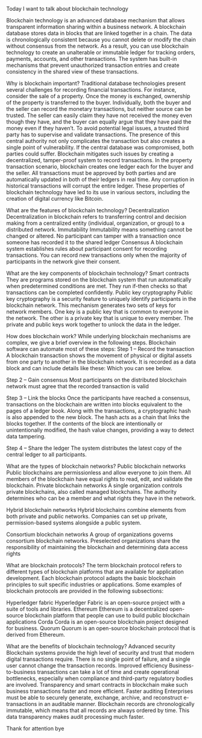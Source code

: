 Today I want to talk about blockchain technology

Blockchain technology is an advanced database mechanism that allows transparent information sharing within a business network. A blockchain database stores data in blocks that are linked together in a chain. The data is chronologically consistent because you cannot delete or modify the chain without consensus from the network. As a result, you can use blockchain technology to create an unalterable or immutable ledger for tracking orders, payments, accounts, and other transactions. The system has built-in mechanisms that prevent unauthorized transaction entries and create consistency in the shared view of these transactions.

Why is blockchain important?
Traditional database technologies present several challenges for recording financial transactions. For instance, consider the sale of a property. Once the money is exchanged, ownership of the property is transferred to the buyer. Individually, both the buyer and the seller can record the monetary transactions, but neither source can be trusted. The seller can easily claim they have not received the money even though they have, and the buyer can equally argue that they have paid the money even if they haven’t.
To avoid potential legal issues, a trusted third party has to supervise and validate transactions. The presence of this central authority not only complicates the transaction but also creates a single point of vulnerability. If the central database was compromised, both parties could suffer.
Blockchain mitigates such issues by creating a decentralized, tamper-proof system to record transactions. In the property transaction scenario, blockchain creates one ledger each for the buyer and the seller. All transactions must be approved by both parties and are automatically updated in both of their ledgers in real time. Any corruption in historical transactions will corrupt the entire ledger. These properties of blockchain technology have led to its use in various sectors, including the creation of digital currency like Bitcoin.

What are the features of blockchain technology?
Decentralization
Decentralization in blockchain refers to transferring control and decision making from a centralized entity (individual, organization, or group) to a distributed network. 
Immutability
Immutability means something cannot be changed or altered. No participant can tamper with a transaction once someone has recorded it to the shared ledger
Consensus
A blockchain system establishes rules about participant consent for recording transactions. You can record new transactions only when the majority of participants in the network give their consent.

What are the key components of blockchain technology?
Smart contracts
They are programs stored on the blockchain system that run automatically when predetermined conditions are met. They run if-then checks so that transactions can be completed confidently. 
Public key cryptography
Public key cryptography is a security feature to uniquely identify participants in the blockchain network. This mechanism generates two sets of keys for network members. One key is a public key that is common to everyone in the network. The other is a private key that is unique to every member. The private and public keys work together to unlock the data in the ledger. 

How does blockchain work?
While underlying blockchain mechanisms are complex, we give a brief overview in the following steps. Blockchain software can automate most of these steps:
Step 1 – Record the transaction
A blockchain transaction shows the movement of physical or digital assets from one party to another in the blockchain network. It is recorded as a data block and can include details like these:
Which you can see below.

Step 2 – Gain consensus
Most participants on the distributed blockchain network must agree that the recorded transaction is valid

Step 3 – Link the blocks
Once the participants have reached a consensus, transactions on the blockchain are written into blocks equivalent to the pages of a ledger book. Along with the transactions, a cryptographic hash is also appended to the new block. The hash acts as a chain that links the blocks together. If the contents of the block are intentionally or unintentionally modified, the hash value changes, providing a way to detect data tampering. 

Step 4 – Share the ledger
The system distributes the latest copy of the central ledger to all participants.

What are the types of blockchain networks?
Public blockchain networks
Public blockchains are permissionless and allow everyone to join them. All members of the blockchain have equal rights to read, edit, and validate the blockchain. 
Private blockchain networks
A single organization controls private blockchains, also called managed blockchains. The authority determines who can be a member and what rights they have in the network. 

Hybrid blockchain networks
Hybrid blockchains combine elements from both private and public networks. Companies can set up private, permission-based systems alongside a public system. 

Consortium blockchain networks
A group of organizations governs consortium blockchain networks. Preselected organizations share the responsibility of maintaining the blockchain and determining data access rights


What are blockchain protocols?
The term blockchain protocol refers to different types of blockchain platforms that are available for application development. Each blockchain protocol adapts the basic blockchain principles to suit specific industries or applications. Some examples of blockchain protocols are provided in the following subsections:

Hyperledger fabric
Hyperledger Fabric is an open-source project with a suite of tools and libraries. 
Ethereum
Ethereum is a decentralized open-source blockchain platform that people can use to build public blockchain applications
Corda
Corda is an open-source blockchain project designed for business. 
Quorum
Quorum is an open-source blockchain protocol that is derived from Ethereum.


What are the benefits of blockchain technology?
Advanced security
Blockchain systems provide the high level of security and trust that modern digital transactions require. There is no single point of failure, and a single user cannot change the transaction records.
Improved efficiency
Business-to-business transactions can take a lot of time and create operational bottlenecks, especially when compliance and third-party regulatory bodies are involved. Transparency and smart contracts in blockchain make such business transactions faster and more efficient.
Faster auditing
Enterprises must be able to securely generate, exchange, archive, and reconstruct e-transactions in an auditable manner. Blockchain records are chronologically immutable, which means that all records are always ordered by time. This data transparency makes audit processing much faster.


Thank for attention bye
